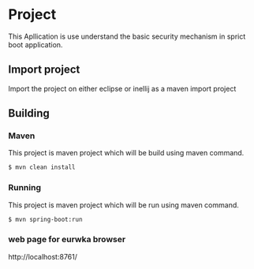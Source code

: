 # Project
This Apllication is use understand the basic security mechanism in sprict boot application.

## Import project
Import the project on either eclipse or inellij as a maven import project

## Building

### Maven
This project is maven project which will be build using maven command.

```bash
$ mvn clean install
```

### Running 
This project is maven project which will be run using maven command.

```bash
$ mvn spring-boot:run
```

### web page for eurwka browser

http://localhost:8761/